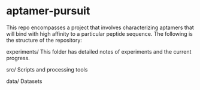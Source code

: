 # aptamer-pursuit
This repo encompasses a project that involves characterizing aptamers that will bind with high affinity to a particular peptide sequence. The following is the structure of the repository:

experiments/
This folder has detailed notes of experiments and the current progress. 

src/
Scripts and processing tools

data/
Datasets
